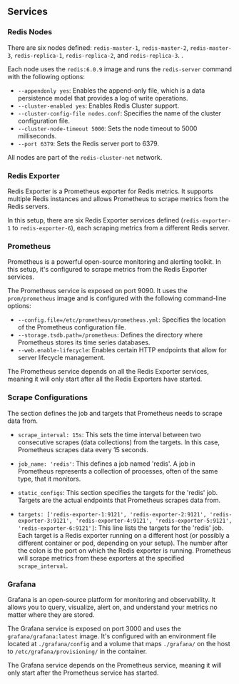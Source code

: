 ## Services

### Redis Nodes

There are six nodes defined: `redis-master-1`, `redis-master-2`, `redis-master-3`, `redis-replica-1`, `redis-replica-2`, and `redis-replica-3`. . 

Each node uses the `redis:6.0.9` image and runs the `redis-server` command with the following options:

- `--appendonly yes`: Enables the append-only file, which is a data persistence model that provides a log of write operations.
- `--cluster-enabled yes`: Enables Redis Cluster support.
- `--cluster-config-file nodes.conf`: Specifies the name of the cluster configuration file.
- `--cluster-node-timeout 5000`: Sets the node timeout to 5000 milliseconds.
- `--port 6379`: Sets the Redis server port to 6379.

All nodes are part of the `redis-cluster-net` network.

### Redis Exporter

Redis Exporter is a Prometheus exporter for Redis metrics. It supports multiple Redis instances and allows Prometheus to scrape metrics from the Redis servers.

In this setup, there are six Redis Exporter services defined (`redis-exporter-1` to `redis-exporter-6`), each scraping metrics from a different Redis server.

### Prometheus

Prometheus is a powerful open-source monitoring and alerting toolkit. In this setup, it's configured to scrape metrics from the Redis Exporter services.

The Prometheus service is exposed on port 9090. It uses the `prom/prometheus` image and is configured with the following command-line options:

- `--config.file=/etc/prometheus/prometheus.yml`: Specifies the location of the Prometheus configuration file.
- `--storage.tsdb.path=/prometheus`: Defines the directory where Prometheus stores its time series databases.
- `--web.enable-lifecycle`: Enables certain HTTP endpoints that allow for server lifecycle management.

The Prometheus service depends on all the Redis Exporter services, meaning it will only start after all the Redis Exporters have started.

### Scrape Configurations

The section defines the job and targets that Prometheus needs to scrape data from.
- `scrape_interval: 15s`: This sets the time interval between two consecutive scrapes (data collections) from the targets. In this case, Prometheus scrapes data every 15 seconds.

- `job_name: 'redis'`: This defines a job named 'redis'. A job in Prometheus represents a collection of processes, often of the same type, that it monitors.

- `static_configs`: This section specifies the targets for the 'redis' job. Targets are the actual endpoints that Prometheus scrapes data from.

- `targets: ['redis-exporter-1:9121', 'redis-exporter-2:9121', 'redis-exporter-3:9121', 'redis-exporter-4:9121', 'redis-exporter-5:9121', 'redis-exporter-6:9121']`: This line lists the targets for the 'redis' job. Each target is a Redis exporter running on a different host (or possibly a different container or pod, depending on your setup). The number after the colon is the port on which the Redis exporter is running. Prometheus will scrape metrics from these exporters at the specified `scrape_interval`.


### Grafana

Grafana is an open-source platform for monitoring and observability. It allows you to query, visualize, alert on, and understand your metrics no matter where they are stored.

The Grafana service is exposed on port 3000 and uses the `grafana/grafana:latest` image. It's configured with an environment file located at `./grafana/config` and a volume that maps `./grafana/` on the host to `/etc/grafana/provisioning/` in the container.

The Grafana service depends on the Prometheus service, meaning it will only start after the Prometheus service has started.

